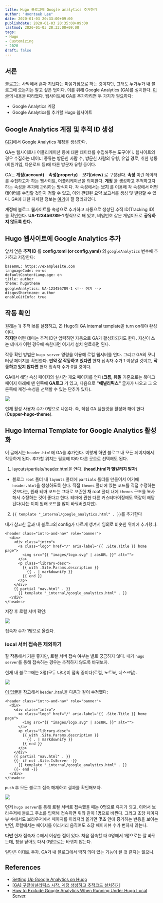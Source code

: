 ```yaml
---
title: Hugo 블로그에 Google analytics 추가하기
author: "Hoontaek Lee"
date: 2020-01-03 20:33:00+09:00
publishdate: 2020-01-03 20:35:00+09:00
lastmod: 2020-01-03 20:33:00+09:00
tags:
- Hugo
- Customizing
- 2020
draft: false
---
```


## 서론
블로그는 사막에서 혼자 지낸다는 마음가짐으로 하는 것이지만, 그래도 누가누가 내 블로그에 오는지는 알고 싶은 법이다. 이를 위해 Google Analytics (GA)를 설치한다. [이 글](http://cloudywithachanceofdevops.com/posts/2018/05/17/setting-up-google-analytics-on-hugo/)의 내용을 따라했다. 웹사이트에 GA를 추가하려면 두 가지가 필요하다:
- Google Analytics 계정
- Google Analytics를 추가할 Hugo 웹사이트

## Google Analytics 계정 및 추적 ID 생성

[여기](https://marketingplatform.google.com/about/analytics/)에서 Google Analytics 계정을 생성한다.

GA는 웹사이트나 어플리케이션 등에 대한 데이터를 수집해주는 도구이다. 웹사이트의 경우 수집하는 데이터 종류는 방문한 사람 수, 방문한 사람의 유형, 유입 경로, 취한 행동(회원가입, 다운로드 등)에 따른 방문자 유형 등이다.

GA는 **계정(account)** - **속성(property)** - **보기(view)** 로 구성된다. **속성** 이란 데이터를 수집하고자 하는 웹사이트, 어플리케이션을 의미한다. **계정** 을 생성하고 추적하고자 하는 속성을 추가해 관리하는 방식이다. 각 속성에서는 **보기** 를 이용해 각 속성에서 어떤 데이터를 수집할 것인지 정할 수 있고, 이와 관련된 요약 보고서를 생성 및 열람할 수 있다. GA에 대한 자세한 정보는 [여기](https://ga-study.tistory.com/4)에 잘 정리돼있다.

계정에 블로그 웹사이트를 속성으로 추가하고 자동으로 생성된 추적 ID(Tracking ID)를 확인한다. **UA-123456789-1** 형식으로 돼 있고, 비밀번호 같은 개념이므로 **공유하지 않도록 한다.**

## Hugo 웹사이트에 Google Analytics 추가

앞서 얻은 **추적 ID** 를 **config.toml (or config.yaml)** 의 `googleAnalytics` 변수에 추가하고 저장한다:

```
baseURL: https://examplesite.com
languageCode: en-us
defaultContentLanguage: en
title: author
theme: hugotheme
googleAnalytics: UA-123456789-1 <!-- 여기 -->
disqusShortname: author
enableGitInfo: true
```

## 작동 확인

원래는 1) 추적 Id를 설정하고, 2) Hugo의 GA internal template을 turn on해야 완성이다.    
**하지만** 어떤 테마는 추적 ID만 입력하면 자동으로 GA가 활성화되기도 한다. 자신이 쓰는 테마가 이런 경우에 속한다면 여기서 설치 완료하면 된다.  

작동 확인 방법은 `hugo server` 명령을 이용해 로컬 웹서버를 연다. 그리고 GA의 모니터링 페이지를 확인한다. **만약 잘 작동하고 있다면** 현자 접속자 수가 1 이상일 것이고, **작동하고 있지 않다면** 현재 접속자 수가 0일 것이다.

GA에서 해당 속성 페이지의 실시간 개요 페이지를 연다(**크롬**, **웨일** 기준으로는 북마크 페이지 아래에 맨 왼쪽에 **GA로고** 가 있고, 다음으로 **"애널리틱스"** 글자가 나오고 그 오른쪽에 계정-속성을 선택할 수 있는 단추가 있다).

![](/post/20200103_google_analytics_on_Hugo/20200103_google_analytics_on_Hugo_fig1.jpg)

현재 활성 사용자 수가 0명으로 나온다. 즉, 직접 GA 템플릿을 활성화 해야 한다 (**Cupper-hugo-theme**).

## Hugo Internal Template for Google Analytics 활성화

이 글에서는 `header.html`에 GA를 추가한다. 이렇게 하면 블로그 내 모든 페이지에서 작동하게 된다. 추가할 위치는 필요에 따라 다른 곳으로 선택해도 된다.

1. layouts/partials/header.html을 연다. (**head.html과 헷갈리지 말자**)

- 블로그 `root` 폴더 내 `layouts` 폴더에 `partials` 폴더를 만들어서 여기에 `header.html`을 생성하도록 한다. 직접 `themes` 폴더에 있는 코드를 직접 수정하는 것보다는, 원래 테마 코드는 그대로 보존한 채 root 폴더 내에 `themes` 구조를 복사해서 수정하는 것이 좋다고 한다. 테마에 관한 다른 커스터마이징에도 똑같이 해당된다(나는 이미 원래 코드를 많이 바꿔버렸지만).

2. `{{ template "_internal/google_analytics.html" . }}`를 추가한다

내가 참고한 글과 내 블로그의 config가 다르게 생겨서 임의로 비슷한 위치에 추가했다.

```
<header class="intro-and-nav" role="banner">
  <div>
    <div class="intro">
      <a class="logo" href="/" aria-label="{{ .Site.Title }} home page">
        <img src="{{ "images/logo.svg" | absURL }}" alt="">
      </a>
      <p class="library-desc">
        {{ with .Site.Params.description }}
          {{ . | markdownify }}
        {{ end }}
      </p>
    </div>
    {{ partial "nav.html" . }}
      {{ template "_internal/google_analytics.html" . }}
  </div>
</header>
```

저장 후 로컬 서버 확인:

![](/post/20200103_google_analytics_on_Hugo/20200103_google_analytics_on_Hugo_fig2.jpg)

접속자 수가 1명으로 올랐다.

### local 서버 접속은 제외하기

잘 작동해서 기분 좋지만, 로컬 서버 접속 여부는 별로 궁금하지 않다. 내가 `hugo server`를 통해 접속하는 경우는 추적하지 않도록 바꿔보자.

현재 내 블로그에는 3명(모두 나다)이 접속 중이다(로컬, 노트북, 데스크탑).

![](/post/20200103_google_analytics_on_Hugo/20200103_google_analytics_on_Hugo_fig3.jpg)

[이 답글](https://discourse.gohugo.io/t/how-to-exclude-google-analytics-when-running-under-hugo-local-server/6092/34)을 참고해서 `header.html`을 다음과 같이 수정했다:

```
<header class="intro-and-nav" role="banner">
  <div>
    <div class="intro">
      <a class="logo" href="/" aria-label="{{ .Site.Title }} home page">
        <img src="{{ "images/logo.svg" | absURL }}" alt="">
      </a>
      <p class="library-desc">
        {{ with .Site.Params.description }}
          {{ . | markdownify }}
        {{ end }}
      </p>
    </div>
    {{ partial "nav.html" . }}
    {{- if not .Site.IsServer -}}
      {{ template "_internal/google_analytics.html" . }}
    {{- end -}}
  </div>
</header>
```

`push` 후 모든 블로그 접속 해제하고 결과를 확인해보자.

![](/post/20200103_google_analytics_on_Hugo/20200103_google_analytics_on_Hugo_fig4.jpg)

먼저 `hugo server`를 통해 로컬 서버로 접속했을 때는 0명으로 유지가 되고, 이어서 브라우저에 블로그 주소를 입력해 접속하면 위와 같이 1명으로 바뀐다. 그리고 초당 페이지뷰 수에서도 브라우저에서 페이지를 이리저리 옮기면 몇초 안에 증가하는 반응을 보이는 반면, 로컬에서는 페이지를 이리저리 움직여도 초당 페이지뷰 수가 변하지 않는다.

**다만** 현자 접속자 수에서 이상한 점이 있다. 처음 접속할 때 0명에서 1명으로는 잘 바뀌는데, 창을 닫아도 다시 0명으로는 바뀌지 않는다.

일단은 이대로 두자. GA가 내 블로그에서 딱히 의미 있는 기능이 될 것 같지는 않으니.

## References

- [Setting Up Google Analytics on Hugo](http://cloudywithachanceofdevops.com/posts/2018/05/17/setting-up-google-analytics-on-hugo/)
- [[GA] 구글애널리틱스 시작, 계정 생성하고 추적코드 설치하기](https://ga-study.tistory.com/4)
- [How to Exclude Google Analytics When Running Under Hugo Local Server](https://discourse.gohugo.io/t/how-to-exclude-google-analytics-when-running-under-hugo-local-server/6092/34)
